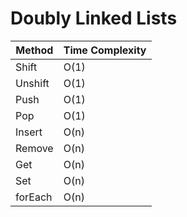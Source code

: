 # Doubly Linked Lists

| Method  | Time Complexity |
| ------- | --------------- |
| Shift   | O(1)            |
| Unshift | O(1)            |
| Push    | O(1)            |
| Pop     | O(1)            |
| Insert  | O(n)            |
| Remove  | O(n)            |
| Get     | O(n)            |
| Set     | O(n)            |
| forEach | O(n)            |
